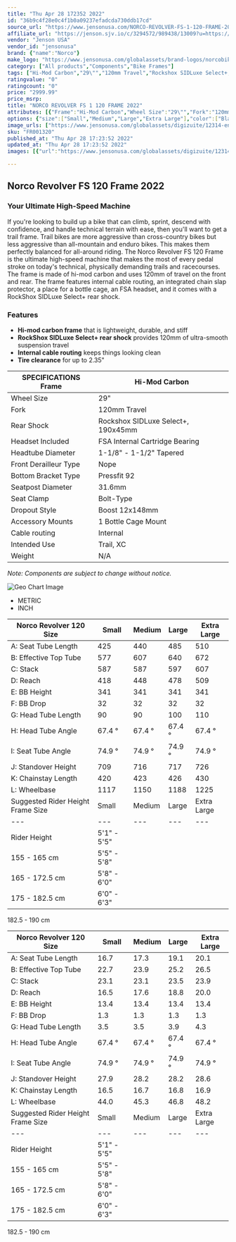 ```yaml
---
title: "Thu Apr 28 172352 2022"
id: "36b9c4f28e0c4f1b0a09237efadcda730ddb17cd"
source_url: "https://www.jensonusa.com/NORCO-REVOLVER-FS-1-120-FRAME-2022"
affiliate_url: "https://jenson.sjv.io/c/3294572/989438/13009?u=https://www.jensonusa.com/NORCO-REVOLVER-FS-1-120-FRAME-2022"
vendor: "Jenson USA"
vendor_id: "jensonusa"
brand: {"name":"Norco"}
make_logo: "https://www.jensonusa.com/globalassets/brand-logos/norcobike.png"
category: ["All products","Components","Bike Frames"]
tags: ["Hi-Mod Carbon","29\"","120mm Travel","Rockshox SIDLuxe Select+, 190x45mm","FSA Internal Cartridge Bearing","1-1/8\" - 1-1/2\" Tapered","Nope","Pressfit 92","31.6mm","Bolt-Type","Boost 12x148mm","1 Bottle Cage Mount","Internal","Trail, XC","N/A"]
ratingvalue: "0"
ratingcount: "0"
price: "2999.99"
price_msrp: 
title: "NORCO REVOLVER FS 1 120 FRAME 2022"
attributes: [{"Frame":"Hi-Mod Carbon","Wheel Size":"29\"","Fork":"120mm Travel","Rear Shock":"Rockshox SIDLuxe Select+, 190x45mm","Headset Included":"FSA Internal Cartridge Bearing","Headtube Diameter":"1-1/8\" - 1-1/2\" Tapered","Front Derailleur Type":"Nope","Bottom Bracket Type":"Pressfit 92","Seatpost Diameter":"31.6mm","Seat Clamp":"Bolt-Type","Dropout Style":"Boost 12x148mm","Accessory Mounts":"1 Bottle Cage Mount","Cable routing":"Internal","Intended Use":"Trail, XC","Weight":"N/A"}]
options: {"size":["Small","Medium","Large","Extra Large"],"color":["Black/Silver"],"availability":"Only 2 Left"}
image_urls: ["https://www.jensonusa.com/globalassets/digizuite/12314-en-fr001320-black~silver.jpg","https://www.jensonusa.com/globalassets/digizuite/12311-en-fr001320_1-black~silver.jpg","https://www.jensonusa.com/globalassets/digizuite/12313-en-fr001320_2-black~silver.jpg","https://www.jensonusa.com/globalassets/digizuite/12310-en-fr001320_3-black~silver.jpg"]
sku: "FR001320"
published_at: "Thu Apr 28 17:23:52 2022"
updated_at: "Thu Apr 28 17:23:52 2022"
images: [{"url":"https://www.jensonusa.com/globalassets/digizuite/12314-en-fr001320-black~silver.jpg","path":"full/2ffdc962e76aa065acb4247b74bc7f3caadb7c3d.jpg","checksum":"a318024d1d2769383b5ac99f36eef40e","status":"downloaded"},{"url":"https://www.jensonusa.com/globalassets/digizuite/12311-en-fr001320_1-black~silver.jpg","path":"full/d8fff1167cb66752ac8f939a59646610f0fefbde.jpg","checksum":"4149a1d6b3759cd6bca328c5c1f5f36c","status":"downloaded"},{"url":"https://www.jensonusa.com/globalassets/digizuite/12313-en-fr001320_2-black~silver.jpg","path":"full/d4d12040babde13e9ffdc2d7c95b458644aa968d.jpg","checksum":"910854b3e207fd40c629b00c0dd0fab8","status":"downloaded"},{"url":"https://www.jensonusa.com/globalassets/digizuite/12310-en-fr001320_3-black~silver.jpg","path":"full/3d0314d873b661b98420f8187f970a823047ccf9.jpg","checksum":"4125f6565dd0e51fcb5116f766223144","status":"downloaded"}]

---
```

## Norco Revolver FS 120 Frame 2022

### Your Ultimate High-Speed Machine

If you're looking to build up a bike that can climb, sprint, descend with
confidence, and handle technical terrain with ease, then you'll want to get a
trail frame. Trail bikes are more aggressive than cross-country bikes but less
aggressive than all-mountain and enduro bikes. This makes them perfectly
balanced for all-around riding. The Norco Revolver FS 120 Frame is the
ultimate high-speed machine that makes the most of every pedal stroke on
today's technical, physically demanding trails and racecourses. The frame is
made of hi-mod carbon and uses 120mm of travel on the front and rear. The
frame features internal cable routing, an integrated chain slap protector, a
place for a bottle cage, an FSA headset, and it comes with a RockShox SIDLuxe
Select+ rear shock.

### Features

  * **Hi-mod carbon frame** that is lightweight, durable, and stiff
  * **RockShox SIDLuxe Select+ rear shock** provides 120mm of ultra-smooth suspension travel
  * **Internal cable routing** keeps things looking clean
  * **Tire clearance** for up to 2.35"

SPECIFICATIONS Frame | Hi-Mod Carbon  
---|---  
Wheel Size | 29"  
Fork | 120mm Travel  
Rear Shock | Rockshox SIDLuxe Select+, 190x45mm  
Headset Included | FSA Internal Cartridge Bearing  
Headtube Diameter | 1-1/8" - 1-1/2" Tapered  
Front Derailleur Type | Nope  
Bottom Bracket Type | Pressfit 92  
Seatpost Diameter | 31.6mm  
Seat Clamp | Bolt-Type  
Dropout Style | Boost 12x148mm  
Accessory Mounts | 1 Bottle Cage Mount  
Cable routing | Internal  
Intended Use | Trail, XC  
Weight | N/A  
  
_Note: Components are subject to change without notice._

![Geo Chart
Image](//cdn.thinglink.me/api/image/700069498757054465/1024/10/none#tl-700069498757054465;')

  * METRIC
  * INCH

Norco Revolver 120 Size | Small | Medium | Large | Extra Large  
---|---|---|---|---  
A: Seat Tube Length | 425 | 440 | 485 | 510  
B: Effective Top Tube | 577 | 607 | 640 | 672  
C: Stack | 587 | 587 | 597 | 607  
D: Reach | 418 | 448 | 478 | 509  
E: BB Height | 341 | 341 | 341 | 341  
F: BB Drop | 32 | 32 | 32 | 32  
G: Head Tube Length | 90 | 90 | 100 | 110  
H: Head Tube Angle | 67.4 ° | 67.4 ° | 67.4 ° | 67.4 °  
I: Seat Tube Angle | 74.9 ° | 74.9 ° | 74.9 ° | 74.9 °  
J: Standover Height | 709 | 716 | 717 | 726  
K: Chainstay Length | 420 | 423 | 426 | 430  
L: Wheelbase | 1117 | 1150 | 1188 | 1225  
Suggested Rider Height Frame Size | Small | Medium | Large | Extra Large  
---|---|---|---|---  
Rider Height | 5'1" - 5'5"  
155 - 165 cm | 5'5" - 5'8"  
165 - 172.5 cm | 5'8" - 6'0"  
175 - 182.5 cm | 6'0" - 6'3"  
182.5 - 190 cm  
  
Norco Revolver 120 Size | Small | Medium | Large | Extra Large  
---|---|---|---|---  
A: Seat Tube Length | 16.7 | 17.3 | 19.1 | 20.1  
B: Effective Top Tube | 22.7 | 23.9 | 25.2 | 26.5  
C: Stack | 23.1 | 23.1 | 23.5 | 23.9  
D: Reach | 16.5 | 17.6 | 18.8 | 20.0  
E: BB Height | 13.4 | 13.4 | 13.4 | 13.4  
F: BB Drop | 1.3 | 1.3 | 1.3 | 1.3  
G: Head Tube Length | 3.5 | 3.5 | 3.9 | 4.3  
H: Head Tube Angle | 67.4 ° | 67.4 ° | 67.4 ° | 67.4 °  
I: Seat Tube Angle | 74.9 ° | 74.9 ° | 74.9 ° | 74.9 °  
J: Standover Height | 27.9 | 28.2 | 28.2 | 28.6  
K: Chainstay Length | 16.5 | 16.7 | 16.8 | 16.9  
L: Wheelbase | 44.0 | 45.3 | 46.8 | 48.2  
Suggested Rider Height Frame Size | Small | Medium | Large | Extra Large  
---|---|---|---|---  
Rider Height | 5'1" - 5'5"  
155 - 165 cm | 5'5" - 5'8"  
165 - 172.5 cm | 5'8" - 6'0"  
175 - 182.5 cm | 6'0" - 6'3"  
182.5 - 190 cm

